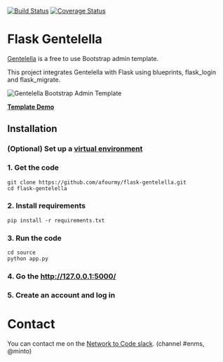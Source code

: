 [![Build Status](https://travis-ci.org/afourmy/flask-gentelella.svg?branch=master)](https://travis-ci.org/afourmy/flask-gentelella)
[![Coverage Status](https://coveralls.io/repos/github/afourmy/flask-gentelella/badge.svg?branch=master)](https://coveralls.io/github/afourmy/flask-gentelella?branch=develop)

# Flask Gentelella

[Gentelella](https://github.com/puikinsh/gentelella) is a free to use Bootstrap admin template.

This project integrates Gentelella with Flask using blueprints, flask_login and flask_migrate.

![Gentelella Bootstrap Admin Template](https://cdn.colorlib.com/wp/wp-content/uploads/sites/2/gentelella-admin-template-preview.jpg "Gentelella Theme Browser Preview")

**[Template Demo](https://colorlib.com/polygon/gentelella/index.html)**

## Installation

### (Optional) Set up a [virtual environment](https://docs.python.org/3/library/venv.html) 

### 1. Get the code
    git clone https://github.com/afourmy/flask-gentelella.git
    cd flask-gentelella

### 2. Install requirements 
    pip install -r requirements.txt

### 3. Run the code
    cd source
    python app.py
    
### 4. Go the http://127.0.0.1:5000/

### 5. Create an account and log in

# Contact

You can contact me on the [Network to Code slack](http://networktocode.herokuapp.com "Network to Code slack"). (channel #enms, @minto)